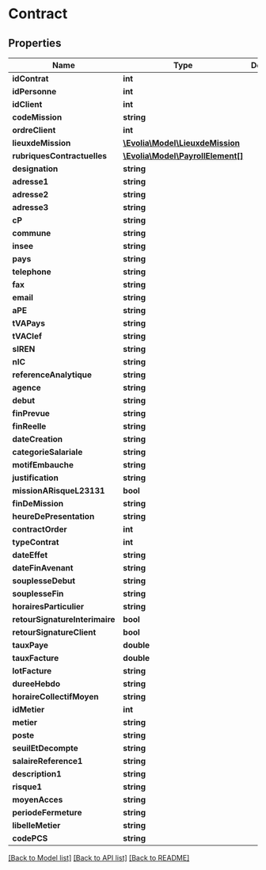 # Contract

## Properties
Name | Type | Description | Notes
------------ | ------------- | ------------- | -------------
**idContrat** | **int** |  | 
**idPersonne** | **int** |  | 
**idClient** | **int** |  | 
**codeMission** | **string** |  | 
**ordreClient** | **int** |  | 
**lieuxdeMission** | [**\Evolia\Model\LieuxdeMission**](LieuxdeMission.md) |  | [optional] 
**rubriquesContractuelles** | [**\Evolia\Model\PayrollElement[]**](PayrollElement.md) |  | [optional] 
**designation** | **string** |  | 
**adresse1** | **string** |  | 
**adresse2** | **string** |  | [optional] 
**adresse3** | **string** |  | [optional] 
**cP** | **string** |  | 
**commune** | **string** |  | 
**insee** | **string** |  | 
**pays** | **string** |  | 
**telephone** | **string** |  | [optional] 
**fax** | **string** |  | [optional] 
**email** | **string** |  | [optional] 
**aPE** | **string** |  | [optional] 
**tVAPays** | **string** |  | [optional] 
**tVAClef** | **string** |  | [optional] 
**sIREN** | **string** |  | [optional] 
**nIC** | **string** |  | [optional] 
**referenceAnalytique** | **string** |  | [optional] 
**agence** | **string** |  | 
**debut** | **string** |  | 
**finPrevue** | **string** |  | 
**finReelle** | **string** |  | 
**dateCreation** | **string** |  | 
**categorieSalariale** | **string** |  | 
**motifEmbauche** | **string** |  | 
**justification** | **string** |  | [optional] 
**missionARisqueL23131** | **bool** |  | 
**finDeMission** | **string** |  | 
**heureDePresentation** | **string** |  | 
**contractOrder** | **int** |  | 
**typeContrat** | **int** |  | 
**dateEffet** | **string** |  | 
**dateFinAvenant** | **string** |  | 
**souplesseDebut** | **string** |  | 
**souplesseFin** | **string** |  | 
**horairesParticulier** | **string** |  | [optional] 
**retourSignatureInterimaire** | **bool** |  | [optional] 
**retourSignatureClient** | **bool** |  | [optional] 
**tauxPaye** | **double** |  | 
**tauxFacture** | **double** |  | 
**lotFacture** | **string** |  | 
**dureeHebdo** | **string** |  | 
**horaireCollectifMoyen** | **string** |  | 
**idMetier** | **int** |  | 
**metier** | **string** |  | [optional] 
**poste** | **string** |  | [optional] 
**seuilEtDecompte** | **string** |  | 
**salaireReference1** | **string** |  | [optional] 
**description1** | **string** |  | [optional] 
**risque1** | **string** |  | [optional] 
**moyenAcces** | **string** |  | [optional] 
**periodeFermeture** | **string** |  | [optional] 
**libelleMetier** | **string** |  | [optional] 
**codePCS** | **string** |  | [optional] 

[[Back to Model list]](../../README.md#documentation-for-models) [[Back to API list]](../../README.md#documentation-for-api-endpoints) [[Back to README]](../../README.md)

